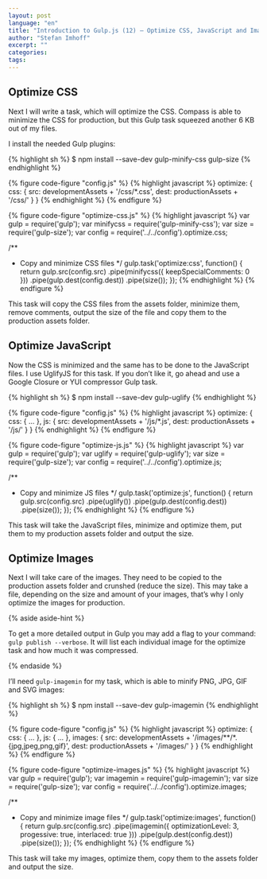 ```yaml
---
layout: post
language: "en"
title: "Introduction to Gulp.js (12) – Optimize CSS, JavaScript and Images"
author: "Stefan Imhoff"
excerpt: ""
categories:
tags:
---
```


## Optimize CSS
Next I will write a task, which will optimize the CSS. Compass is able to minimize the CSS for production, but this Gulp task squeezed another 6 KB out of my files.

I install the needed Gulp plugins:

{% highlight sh %}
$ npm install --save-dev gulp-minify-css gulp-size
{% endhighlight %}

{% figure code-figure "config.js" %}
{% highlight javascript %}
optimize: {
  css: {
    src:  developmentAssets + '/css/*.css',
    dest: productionAssets + '/css/'
  }
}
{% endhighlight %}
{% endfigure %}

{% figure code-figure "optimize-css.js" %}
{% highlight javascript %}
var gulp      = require('gulp');
var minifycss = require('gulp-minify-css');
var size      = require('gulp-size');
var config    = require('../../config').optimize.css;

/**
 * Copy and minimize CSS files
 */
gulp.task('optimize:css', function() {
  return gulp.src(config.src)
    .pipe(minifycss({
      keepSpecialComments: 0
    }))
    .pipe(gulp.dest(config.dest))
    .pipe(size());
});
{% endhighlight %}
{% endfigure %}

This task will copy the CSS files from the assets folder, minimize them, remove comments, output the size of the file and copy them to the production assets folder.

## Optimize JavaScript
Now the CSS is minimized and the same has to be done to the JavaScript files. I use UglifyJS for this task. If you don’t like it, go ahead and use a Google Closure or YUI compressor Gulp task.

{% highlight sh %}
$ npm install --save-dev gulp-uglify
{% endhighlight %}

{% figure code-figure "config.js" %}
{% highlight javascript %}
optimize: {
  css: {
    ...
  },
  js: {
    src:  developmentAssets + '/js/*.js',
    dest: productionAssets + '/js/'
  }
}
{% endhighlight %}
{% endfigure %}

{% figure code-figure "optimize-js.js" %}
{% highlight javascript %}
var gulp   = require('gulp');
var uglify = require('gulp-uglify');
var size   = require('gulp-size');
var config = require('../../config').optimize.js;

/**
 * Copy and minimize JS files
 */
gulp.task('optimize:js', function() {
  return gulp.src(config.src)
    .pipe(uglify())
    .pipe(gulp.dest(config.dest))
    .pipe(size());
});
{% endhighlight %}
{% endfigure %}

This task will take the JavaScript files, minimize and optimize them, put them to my production assets folder and output the size.

## Optimize Images
Next I will take care of the images. They need to be copied to the production assets folder and crunshed (reduce the size). This may take a file, depending on the size and amount of your images, that’s why I only optimize the images for production.

{% aside aside-hint %}
<p>To get a more detailed output in Gulp you may add a flag to your command:<br> <code>gulp publish --verbose</code>. It will list each individual image for the optimize task and how much it was compressed.</p>
{% endaside %}

I’ll need `gulp-imagemin` for my task, which is able to minify PNG, JPG, GIF and SVG images:

{% highlight sh %}
$ npm install --save-dev gulp-imagemin
{% endhighlight %}

{% figure code-figure "config.js" %}
{% highlight javascript %}
optimize: {
  css: {
    ...
  },
  js: {
    ...
  },
  images: {
    src:  developmentAssets + '/images/**/*.{jpg,jpeg,png,gif}',
    dest: productionAssets + '/images/'
  }
}
{% endhighlight %}
{% endfigure %}

{% figure code-figure "optimize-images.js" %}
{% highlight javascript %}
var gulp     = require('gulp');
var imagemin = require('gulp-imagemin');
var size     = require('gulp-size');
var config   = require('../../config').optimize.images;

/**
 * Copy and minimize image files
 */
gulp.task('optimize:images', function() {
  return gulp.src(config.src)
    .pipe(imagemin({
      optimizationLevel: 3,
      progessive: true,
      interlaced: true
    }))
    .pipe(gulp.dest(config.dest))
    .pipe(size());
});
{% endhighlight %}
{% endfigure %}

This task will take my images, optimize them, copy them to the assets folder and output the size.
